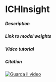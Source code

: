 # ICHInsight

##### Description
##### Link to model weights
##### Video tutorial

##### Citation

[![Guarda il video]()](https://raw.githubusercontent.com/ales-git/ICHInsight/master/assets/Tutorial.mp4)